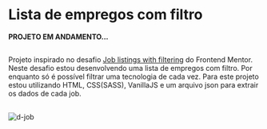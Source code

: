 # Lista de empregos com filtro
**PROJETO EM ANDAMENTO...**
##
Projeto inspirado no desafio <a href="https://www.frontendmentor.io/challenges/job-listings-with-filtering-ivstIPCt/" target="_blank">Job listings with filtering</a> do Frontend Mentor.
Neste desafio estou desenvolvendo uma lista de empregos com filtro. Por enquanto só é possível filtrar uma tecnologia de cada vez. Para este projeto estou utilizando HTML, CSS(SASS), VanillaJS e um arquivo json para extrair os dados de cada job.
##
![d-job](https://user-images.githubusercontent.com/86975073/140619364-90dfee41-68ab-4d9c-b3db-33fb70b7c3ed.JPG)
